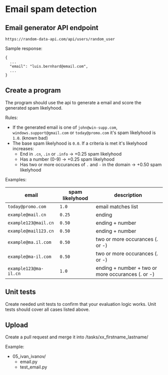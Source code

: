 
# Email spam detection


## Email generator API endpoint

```
https://random-data-api.com/api/users/random_user
```

Sample response:
```
{
  ...
  "email": "luis.bernhard@email.com",
  ...
}
```

## Create a program

The program should use the api to generate a email and score the generated spam likelyhood.

Rules:

* If the generated email is one of `john@win-supp.com`, `windows.support@gmail.com` or `today@promo.com` it's spam likelyhood is `1.0`. (known bad)
* The base spam likelyhood is `0.0`. If a criteria is met it's likelyhood increases:
  * End in  `.cn`, `.in` or `.info` -> +0.25 spam likelyhood
  * Has a number (0-9) -> +0.25 spam likelyhood
  * Has two or more occurances of `.` and `-` in the domain  -> +0.50 spam likelyhood

Examples:

|email|spam likelyhood|description|
|---|---|---|
|`today@promo.com` | `1.0`| email matches list |
|`example@mail.cn` | `0.25`| ending |
|`example123@mail.cn` | `0.50`| ending + number |
|`example@mail123.cn` | `0.50`| ending + number |
|`example@ma.il.com` | `0.50`| two or more occurances (. or -) |
|`example@ma-il.com` | `0.50`| two or more occurances (. or -) |
|`example123@ma-il.cn` | `1.0`| ending + number + two or more occurances (. or -) |

## Unit tests

Create needed unit tests to confirm that your evaluation logic works. Unit tests should cover all cases listed above.

## Upload

Create a pull request and merge it into /tasks/xx_firstname_lastname/

Example: 

* 05_ivan_ivanov/
  * email.py
  * test_email.py
